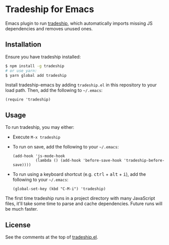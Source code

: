 # Tradeship for Emacs
Emacs plugin to run [tradeship](https://github.com/karthikv/tradeship), which
automatically imports missing JS dependencies and removes unused ones.

## Installation
Ensure you have tradeship installed:

```sh
$ npm install -g tradeship
# or use yarn:
$ yarn global add tradeship
```

Install tradeship-emacs by adding `tradeship.el` in this repository to your load
path. Then, add the following to `~/.emacs`:

```emacs
(require 'tradeship)
```

## Usage
To run tradeship, you may either:

- Execute `M-x tradeship`
- To run on save, add the following to your `~/.emacs`:

  ```emacs
  (add-hook 'js-mode-hook
            (lambda () (add-hook 'before-save-hook 'tradeship-before-save))))
  ```
- To run using a keyboard shortcut (e.g. <kbd>ctrl</kbd> + <kbd>alt</kbd> +
  <kbd>i</kbd>), add the following to your `~/.emacs`:

  ```emacs
  (global-set-key (kbd "C-M-i") 'tradeship)
  ```

The first time tradeship runs in a project directory with many JavaScript files,
it'll take some time to parse and cache dependencies. Future runs will be much
faster.

## License
See the comments at the top of [tradeship.el](tradeship.el).
